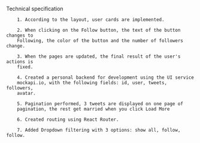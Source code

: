 Technical specification

  
        1. According to the layout, user cards are implemented.
       
        2. When clicking on the Follow button, the text of the button changes to
        Following, the color of the button and the number of followers change.
        
        3. When the pages are updated, the final result of the user's actions is
        fixed.
        
        4. Created a personal backend for development using the UI service
        mockapi.io, with the following fields: id, user, tweets, followers,
        avatar.
     
        5. Pagination performed, 3 tweets are displayed on one page of
        pagination, the rest get married when you click Load More
    
        6. Created routing using React Router.
       
        7. Added Dropdown filtering with 3 options: show all, follow, follow.
   

